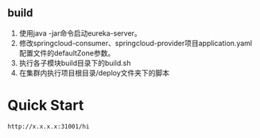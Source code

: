 ## build
1. 使用java -jar命令启动eureka-server。
2. 修改springcloud-consumer、springcloud-provider项目application.yaml配置文件的defaultZone参数。
3. 执行各子模块build目录下的build.sh
4. 在集群内执行项目根目录/deploy文件夹下的脚本

# Quick Start
```
http://x.x.x.x:31001/hi
```